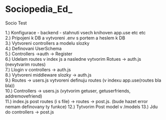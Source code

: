 # Sociopedia_Ed_
Socio
Test

1.) Konfigurace - backend - stahnuti vsech knihoven app.use etc etc <br>
2.) Pripojeni k DB a vytvoreni .env s portem a heslem k DB<br>
3.) Vytvoreni controllers a modelu slozky<br>
4.) Definovani UserSchema<br>
5.) Controllers ->auth -> Register<br>
6.) Udelam routes v index js a nasledne vytvorim Rotues -> auth.js (nevytvarim routes)<br>
7.) Llogin v controllers -> auth.js<br>
8.) Vytvoreni middleware slozky -> auth.js <br>
9.) Routes -> users.js vytvoreni definuju routes (v indexu app.use(routes bla bla))<br>
10.) Controllers -> users.js (vytvorim getuser, getuserfriends, addremovefriend)<br>
11.) index.js post routes  (i s file) -> routes -> post.js. (bude hazet error nemam definovany ty funkce)
12.) Tytvorim Post model v /models
13.) Jdu do controllers -> post.js